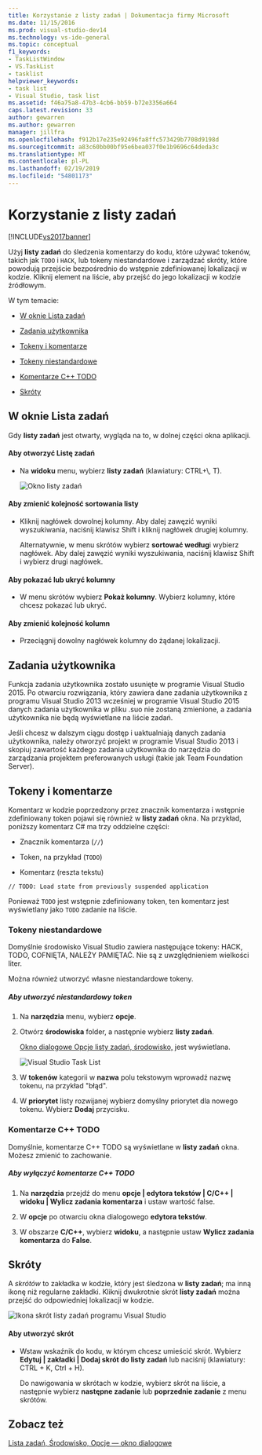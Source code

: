 ```yaml
---
title: Korzystanie z listy zadań | Dokumentacja firmy Microsoft
ms.date: 11/15/2016
ms.prod: visual-studio-dev14
ms.technology: vs-ide-general
ms.topic: conceptual
f1_keywords:
- TaskListWindow
- VS.TaskList
- tasklist
helpviewer_keywords:
- task list
- Visual Studio, task list
ms.assetid: f46a75a8-47b3-4cb6-bb59-b72e3356a664
caps.latest.revision: 33
author: gewarren
ms.author: gewarren
manager: jillfra
ms.openlocfilehash: f912b17e235e92496fa8ffc573429b7708d9198d
ms.sourcegitcommit: a83c60bb00bf95e6bea037f0e1b9696c64deda3c
ms.translationtype: MT
ms.contentlocale: pl-PL
ms.lasthandoff: 02/19/2019
ms.locfileid: "54801173"
---
```

# <a name="using-the-task-list"></a>Korzystanie z listy zadań
[!INCLUDE[vs2017banner](../includes/vs2017banner.md)]

Użyj **listy zadań** do śledzenia komentarzy do kodu, które używać tokenów, takich jak `TODO` i `HACK`, lub tokeny niestandardowe i zarządzać skróty, które powodują przejście bezpośrednio do wstępnie zdefiniowanej lokalizacji w kodzie. Kliknij element na liście, aby przejść do jego lokalizacji w kodzie źródłowym.  
  
 W tym temacie:  
  
-   [W oknie Lista zadań](../ide/using-the-task-list.md#taskListWindow)  
  
-   [Zadania użytkownika](../ide/using-the-task-list.md#userTasks)  
  
-   [Tokeny i komentarze](../ide/using-the-task-list.md#tokensComments)  
  
-   [Tokeny niestandardowe](../ide/using-the-task-list.md#customTokens)  
  
-   [Komentarze C++ TODO](../ide/using-the-task-list.md#cppComments)  
  
-   [Skróty](../ide/using-the-task-list.md#shortcuts)  
  
##  <a name="taskListWindow"></a> W oknie Lista zadań  
 Gdy **listy zadań** jest otwarty, wygląda na to, w dolnej części okna aplikacji.  
  
#### <a name="to-open-the-task-list"></a>Aby otworzyć Listę zadań  
  
-   Na **widoku** menu, wybierz **listy zadań** (klawiatury: CTRL+\\, T).  
  
     ![Okno listy zadań](../ide/media/vs2015-task-list.png "vs2015_task_list")  
  
#### <a name="to-change-the-sort-order-of-the-list"></a>Aby zmienić kolejność sortowania listy  
  
-   Kliknij nagłówek dowolnej kolumny. Aby dalej zawęzić wyniki wyszukiwania, naciśnij klawisz Shift i kliknij nagłówek drugiej kolumny.  
  
     Alternatywnie, w menu skrótów wybierz **sortować według**i wybierz nagłówek. Aby dalej zawęzić wyniki wyszukiwania, naciśnij klawisz Shift i wybierz drugi nagłówek.  
  
#### <a name="to-show-or-hide-columns"></a>Aby pokazać lub ukryć kolumny  
  
-   W menu skrótów wybierz **Pokaż kolumny**. Wybierz kolumny, które chcesz pokazać lub ukryć.  
  
#### <a name="to-change-the-order-of-the-columns"></a>Aby zmienić kolejność kolumn  
  
-   Przeciągnij dowolny nagłówek kolumny do żądanej lokalizacji.  
  
##  <a name="userTasks"></a> Zadania użytkownika  
 Funkcja zadania użytkownika zostało usunięte w programie Visual Studio 2015. Po otwarciu rozwiązania, który zawiera dane zadania użytkownika z programu Visual Studio 2013 wcześniej w programie Visual Studio 2015 danych zadania użytkownika w pliku .suo nie zostaną zmienione, a zadania użytkownika nie będą wyświetlane na liście zadań.  
  
 Jeśli chcesz w dalszym ciągu dostęp i uaktualniają danych zadania użytkownika, należy otworzyć projekt w programie Visual Studio 2013 i skopiuj zawartość każdego zadania użytkownika do narzędzia do zarządzania projektem preferowanych usługi (takie jak Team Foundation Server).  
  
##  <a name="tokensComments"></a> Tokeny i komentarze  
 Komentarz w kodzie poprzedzony przez znacznik komentarza i wstępnie zdefiniowany token pojawi się również w **listy zadań** okna. Na przykład, poniższy komentarz C# ma trzy oddzielne części:  
  
-   Znacznik komentarza (`//`)  
  
-   Token, na przykład (`TODO`)  
  
-   Komentarz (reszta tekstu)  
  
```  
// TODO: Load state from previously suspended application  
```  
  
 Ponieważ `TODO` jest wstępnie zdefiniowany token, ten komentarz jest wyświetlany jako `TODO` zadanie na liście.  
  
###  <a name="customTokens"></a> Tokeny niestandardowe  
 Domyślnie środowisko Visual Studio zawiera następujące tokeny: HACK, TODO, COFNIĘTA, NALEŻY PAMIĘTAĆ. Nie są z uwzględnieniem wielkości liter.  
  
 Można również utworzyć własne niestandardowe tokeny.  
  
##### <a name="to-create-a-custom-token"></a>Aby utworzyć niestandardowy token  
  
1.  Na **narzędzia** menu, wybierz **opcje**.  
  
2.  Otwórz **środowiska** folder, a następnie wybierz **listy zadań**.  
  
     [Okno dialogowe Opcje listy zadań, środowisko,](../ide/reference/task-list-environment-options-dialog-box.md) jest wyświetlana.  
  
     ![Visual Studio Task List](../ide/media/vs2015-task-list-options.png "vs2015_task_list_options")  
  
3.  W **tokenów** kategorii w **nazwa** polu tekstowym wprowadź nazwę tokenu, na przykład "błąd".  
  
4.  W **priorytet** listy rozwijanej wybierz domyślny priorytet dla nowego tokenu. Wybierz **Dodaj** przycisku.  
  
###  <a name="cppComments"></a> Komentarze C++ TODO  
 Domyślnie, komentarze C++ TODO są wyświetlane w **listy zadań** okna. Możesz zmienić to zachowanie.  
  
##### <a name="to-turn-off-c-todo-comments"></a>Aby wyłączyć komentarze C++ TODO  
  
1.  Na **narzędzia** przejdź do menu **opcje &#124; edytora tekstów &#124; C/C++ &#124; widoku &#124; Wylicz zadania komentarza** i ustaw wartość false.  
  
2.  W **opcje** po otwarciu okna dialogowego **edytora tekstów**.  
  
3.  W obszarze **C/C++**, wybierz **widoku**, a następnie ustaw **Wylicz zadania komentarza** do **False**.  
  
##  <a name="shortcuts"></a> Skróty  
 A *skrótów* to zakładka w kodzie, który jest śledzona w **listy zadań**; ma inną ikonę niż regularne zakładki. Kliknij dwukrotnie skrót **listy zadań** można przejść do odpowiedniej lokalizacji w kodzie.  
  
 ![Ikona skrót listy zadań programu Visual Studio](../ide/media/vs2015-task-list-bookmark.png "vs2015_task_list_bookmark")  
  
#### <a name="to-create-a-shortcut"></a>Aby utworzyć skrót  
  
-   Wstaw wskaźnik do kodu, w którym chcesz umieścić skrót. Wybierz **Edytuj &#124; zakładki &#124; Dodaj skrót do listy zadań** lub naciśnij (klawiatury: CTRL + K, Ctrl + H).  
  
     Do nawigowania w skrótach w kodzie, wybierz skrót na liście, a następnie wybierz **następne zadanie** lub **poprzednie zadanie** z menu skrótów.  
  
## <a name="see-also"></a>Zobacz też  
 [Lista zadań, Środowisko, Opcje — okno dialogowe](../ide/reference/task-list-environment-options-dialog-box.md)
